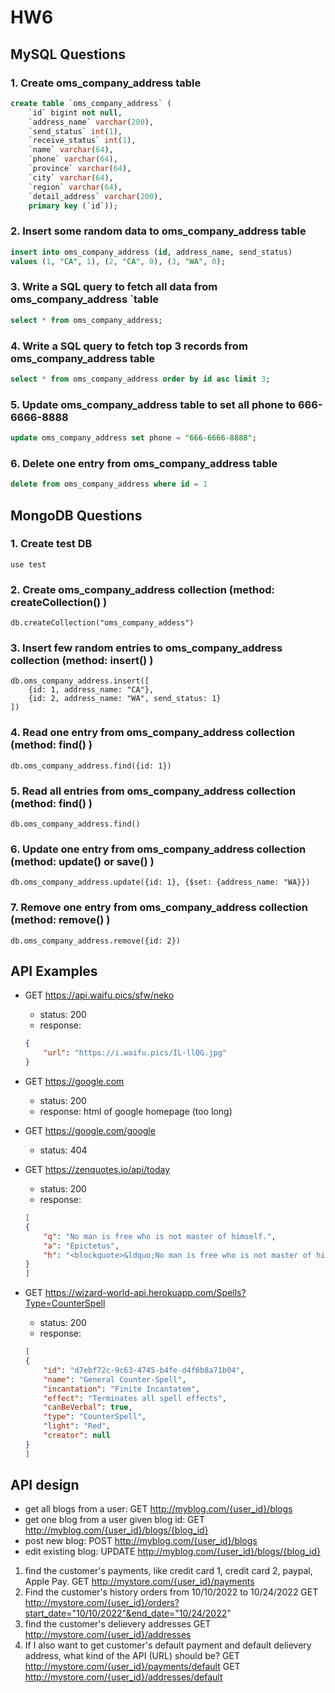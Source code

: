 # HW6

## MySQL Questions

### 1.  Create  oms_company_address  table 
```sql
create table `oms_company_address` (
	`id` bigint not null,
    `address_name` varchar(200),
    `send_status` int(1),
    `receive_status` int(1),
    `name` varchar(64),
    `phone` varchar(64),
    `province` varchar(64),
    `city` varchar(64),
    `region` varchar(64),
    `detail_address` varchar(200),
    primary key (`id`));
```

### 2.  Insert some random data to  oms_company_address  table
```sql
insert into oms_company_address (id, address_name, send_status) 
values (1, "CA", 1), (2, "CA", 0), (3, "WA", 0); 
```

### 3.  Write a SQL query to fetch all data from  oms_company_address  `table 
```sql
select * from oms_company_address;
```

### 4.  Write a SQL query to fetch top 3 records from  oms_company_address  table 
```sql
select * from oms_company_address order by id asc limit 3;
```

### 5.  Update  oms_company_address  table to set all  phone to 666-6666-8888
```sql
update oms_company_address set phone = "666-6666-8888";
```

### 6.  Delete one entry from  oms_company_address  table
```sql
delete from oms_company_address where id = 1
```

## MongoDB Questions
### 1.  Create  test DB 
```
use test
```

### 2.  Create  oms_company_address  collection  (method: createCollection() )
```
db.createCollection("oms_company_addess")
```
### 3.  Insert few random entries to  oms_company_address  collection (method: insert() )
```
db.oms_company_address.insert([
    {id: 1, address_name: "CA"},
    {id: 2, address_name: "WA", send_status: 1}
])
```

### 4.  Read one entry from  oms_company_address  collection (method: find() )
```
db.oms_company_address.find({id: 1})
```

### 5.  Read all entries from  oms_company_address  collection (method: find() )
```
db.oms_company_address.find()
```

### 6.  Update one entry from  oms_company_address collection (method: update() or save() )
```
db.oms_company_address.update({id: 1}, {$set: {address_name: "WA}})
```

### 7.  Remove one entry from  oms_company_address collection (method: remove() )
```
db.oms_company_address.remove({id: 2})
```

## API Examples
- GET https://api.waifu.pics/sfw/neko 
    - status: 200
    - response: 
    ``` json
    {
        "url": "https://i.waifu.pics/IL-llQG.jpg"
    }
    ```
- GET https://google.com
    * status: 200
    * response: html of google homepage (too long)

- GET https://google.com/google
    * status: 404

- GET https://zenquotes.io/api/today
    * status: 200
    * response:
    ```json
    [
    {
        "q": "No man is free who is not master of himself.",
        "a": "Epictetus",
        "h": "<blockquote>&ldquo;No man is free who is not master of himself.&rdquo; &mdash; <footer>Epictetus</footer></blockquote>"
    }
    ]
    ```

- GET https://wizard-world-api.herokuapp.com/Spells?Type=CounterSpell
    * status: 200
    * response: 
    ```json
    [
    {
        "id": "d7ebf72c-9c63-4745-b4fe-d4f6b8a71b04",
        "name": "General Counter-Spell",
        "incantation": "Finite Incantatem",
        "effect": "Terminates all spell effects",
        "canBeVerbal": true,
        "type": "CounterSpell",
        "light": "Red",
        "creator": null
    }
    ]
    ```

## API design
- get all blogs from a user: GET http://myblog.com/{user_id}/blogs
- get one blog from a user given blog id: GET http://myblog.com/{user_id}/blogs/{blog_id}
- post new blog: POST http://myblog.com/{user_id}/blogs
- edit existing blog: UPDATE http://myblog.com/{user_id}/blogs/{blog_id}

1.  find the customer's payments, like credit card 1, credit card 2, paypal, Apple Pay.
GET http://mystore.com/{user_id}/payments
2.  Find the customer's history orders from 10/10/2022 to 10/24/2022
GET http://mystore.com/{user_id}/orders?start_date="10/10/2022"&end_date="10/24/2022"
3.  find the customer's delievery  addresses
GET http://mystore.com/{user_id}/addresses
4.  If I also want to get customer's default payment and default delievery address, what kind of the API (URL) should be?
GET http://mystore.com/{user_id}/payments/default
GET http://mystore.com/{user_id}/addresses/default